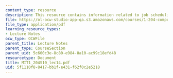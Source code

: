 ```yaml
---
content_type: resource
description: This resource contains information related to job scheduling.
file: https://ol-ocw-studio-app-qa.s3.amazonaws.com/courses/1-204-computer-algorithms-in-systems-engineering-spring-2010/5f1110f88417bb1fe431f62f0c2e5218_MIT1_204S10_lec14.pdf
file_type: application/pdf
learning_resource_types:
- Lecture Notes
ocw_type: OCWFile
parent_title: Lecture Notes
parent_type: CourseSection
parent_uid: 5c600c3e-8c80-e984-8a10-ac99c18efd48
resourcetype: Document
title: MIT1_204S10_lec14.pdf
uid: 5f1110f8-8417-bb1f-e431-f62f0c2e5218
---
```

